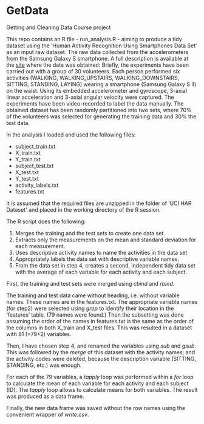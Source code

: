 GetData
=======

Getting and Cleaning Data Course project

This repo contains an R file - run_analysis.R - aiming to produce a tidy dataset using the ‘Human Activity Recognition Using Smartphones Data Set’ as an input raw dataset. The raw data collected from the accelerometers from the Samsung Galaxy S smartphone. A full description is available at the [site](http://archive.ics.uci.edu/ml/datasets/Human+Activity+Recognition+Using+Smartphones) where the data was obtained:
Briefly, the experiments have been carried out with a group of 30 volunteers. Each person performed six activities (WALKING, WALKING_UPSTAIRS, WALKING_DOWNSTAIRS, SITTING, STANDING, LAYING) wearing a smartphone (Samsung Galaxy S II) on the waist. Using its embedded accelerometer and gyroscope, 3-axial linear acceleration and 3-axial angular velocity were captured. The experiments have been video-recorded to label the data manually. The obtained dataset has been randomly partitioned into two sets, where 70% of the volunteers was selected for generating the training data and 30% the test data.

In the analysis I loaded and used the following files: 
* subject_train.txt
* X_train.txt
* Y_train.txt
* subject_test.txt
* X_test.txt
* Y_test.txt
* activity_labels.txt
* features.txt

It is assumed that the required files are unzipped in the folder of ‘UCI HAR Dataset' and placed in the working directory of the R session.

The R script does the following:
 1. Merges the training and the test sets to create one data set.
 2. Extracts only the measurements on the mean and standard deviation for each measurement. 
 3. Uses descriptive activity names to name the activities in the data set
 4. Appropriately labels the data set with descriptive variable names. 
 5. From the data set in step 4, creates a second, independent tidy data set with the average of each variable for each activity and each subject.

First, the training and test sets were merged using *cbind* and *rbind*.

The training and test data came without heading, i.e. without variable names. These names are in the features.txt. The appropriate variable names (for step2) were selected using *grep* to identify their location in the ‘features’ table. (79 names were found.) Then the subsetting was done assuming the order of the names in features.txt is the same as the order of the columns in both X_train and X_test files. This was resulted in a dataset with 81 (=79+2) variables.

Then, I have chosen step 4, and renamed the variables using *sub* and *gsub*.
This was followed by the *merge* of this dataset with the activity names; and the activity codes were deleted, because the description variable (SITTING, STANDING, etc.) was enough.

For each of the 79 variables, a *tapply* loop was performed within a *for* loop to calculate the mean of each variable for each activity and each subject (ID). The *tapply* loop allows to calculate means for both variables. The result was produced as a data frame.

Finally, the new data frame was saved without the row names using the convenient wrapper of *write.csv*.
